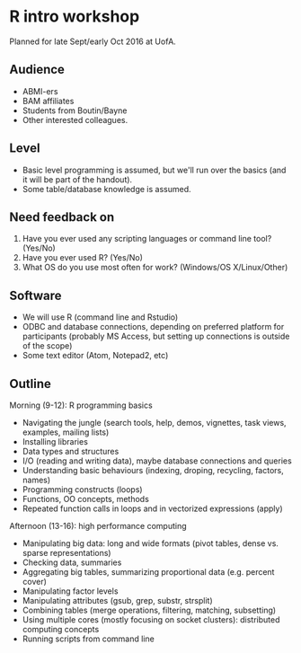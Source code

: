 # R intro workshop

Planned for late Sept/early Oct 2016 at UofA.

## Audience

* ABMI-ers
* BAM affiliates
* Students from Boutin/Bayne
* Other interested colleagues.
 
## Level

* Basic level programming is assumed, but we'll run over the basics (and it will be part of the handout).
* Some table/database knowledge is assumed.

## Need feedback on

1. Have you ever used any scripting languages or command line tool? (Yes/No)
2. Have you ever used R? (Yes/No)
3. What OS do you use most often for work? (Windows/OS X/Linux/Other)

## Software

* We will use R (command line and Rstudio)
* ODBC and database connections, depending on preferred platform for participants (probably MS Access, but setting up connections is outside of the scope)
* Some text editor (Atom, Notepad2, etc)

## Outline

Morning (9-12): R programming basics

* Navigating the jungle (search tools, help, demos, vignettes, task views, examples, mailing lists)
* Installing libraries
* Data types and structures
* I/O (reading and writing data), maybe database connections and queries
* Understanding basic behaviours (indexing, droping, recycling, factors, names)
* Programming constructs (loops)
* Functions, OO concepts, methods
* Repeated function calls in loops and in vectorized expressions (apply)

Afternoon (13-16): high performance computing

* Manipulating big data: long and wide formats (pivot tables, dense vs. sparse representations)
* Checking data, summaries
* Aggregating big tables, summarizing proportional data (e.g. percent cover)
* Manipulating factor levels
* Manipulating attributes (gsub, grep, substr, strsplit)
* Combining tables (merge operations, filtering, matching, subsetting)
* Using multiple cores (mostly focusing on socket clusters): distributed computing concepts
* Running scripts from command line
